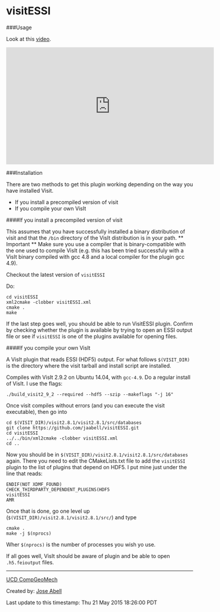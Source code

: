 visitESSI
=========

###Usage

Look at this [video](https://www.youtube.com/watch?v=mrT5L4xsKs0).

<iframe width="560" height="315" src="https://www.youtube.com/embed/mrT5L4xsKs0" frameborder="0" allowfullscreen></iframe>

###Installation

There are two methods to get this plugin working depending on the way you have installed Visit.

* If you install a precompiled version of visit
* If you compile your own VisIt

####If you install a precompiled version of visit

This assumes that you have successfully installed a binary distribution of visit and that the `/bin` directory of the VisIt distribution is in your path. ** Important ** Make sure you use a compiler that is binary-compatible with the one used to compile VisIt (e.g. this has been tried successfuly with a VisIt binary compiled with gcc 4.8 and a local compiler for the plugin gcc 4.9).

Checkout the latest version of `visitESSI`

Do:

    cd visitESSI
    xml2cmake -clobber visitESSI.xml
    cmake .
    make 
    
If the last step goes well, you should be able to run VisitESSI plugin. Confirm by checking whether the plugin is available by trying to open an ESSI output file or see if `visitESSI` is one of the plugins available for opening files.

####If you compile your own VisIt

A VisIt plugin that reads ESSI (HDF5) output. For what follows `$(VISIT_DIR)` is the directory where the visit tarball and install script are installed.

Compiles with VisIt 2.9.2 on Ubuntu 14.04, with `gcc-4.9`. Do a regular install of VisIt. I use the flags:

	./build_visit2_9_2 --required --hdf5 --szip --makeflags "-j 16"

Once visit compiles without errors (and you can execute the visit executable), then go into

	cd $(VISIT_DIR)/visit2.8.1/visit2.8.1/src/databases
	git clone https://github.com/jaabell/visitESSI.git
	cd visitESSI
	../../bin/xml2cmake -clobber visitESSI.xml
	cd ..
	
Now you should be in `$(VISIT_DIR)/visit2.8.1/visit2.8.1/src/databases` again. There you need to edit
the CMakeLists.txt file to add the `visitESSI` plugin to the list of plugins that depend on HDF5. I put mine just under the line that reads:

	ENDIF(NOT XDMF_FOUND)
	CHECK_THIRDPARTY_DEPENDENT_PLUGINS(HDF5
	visitESSI
	AMR

Once that is done, go one level up (`$(VISIT_DIR)/visit2.8.1/visit2.8.1/src/`) and type

	cmake .
	make -j $(nprocs)
	
Wher `$(nprocs)` is the number of processes you wish yo use.

If all goes well, VisIt should be aware of plugin and be able to open `.h5.feioutput` files.


---
[UCD CompGeoMech](http://sokocalo.engr.ucdavis.edu/~jeremic/)

Created by: [Jose Abell](http://www.joseabell.com)

Last update to this timestamp: Thu 21 May 2015 18:26:00 PDT
